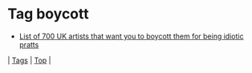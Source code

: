 <!--
title: Tag boycott
date: 2020-06-28T15:26:58.480Z
tags:
-->
# Tag boycott

 * [List of 700 UK artists that want you to boycott them for being idiotic pratts](111074372304.md)

| [Tags](tags.md) | [Top](index.md) |
